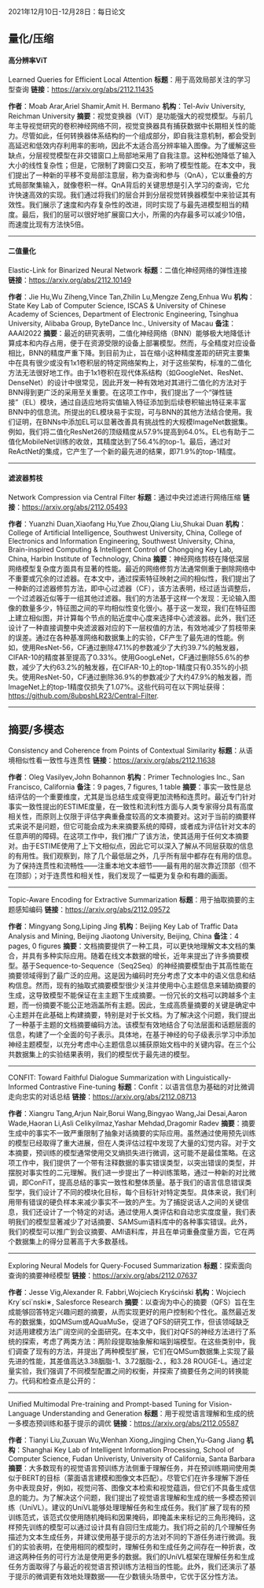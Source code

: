 2021年12月10日-12月28日：每日论文

## 量化/压缩

#### 高分辨率ViT
Learned Queries for Efficient Local Attention
**标题**：用于高效局部关注的学习型查询
**链接**：https://arxiv.org/abs/2112.11435

**作者**：Moab Arar,Ariel Shamir,Amit H. Bermano
**机构**：Tel-Aviv University, Reichman University
**摘要**：视觉变换器（ViT）是功能强大的视觉模型。与前几年主导视觉研究的卷积神经网络不同，视觉变换器具有捕获数据中长期相关性的能力。尽管如此，任何转换器体系结构的一个组成部分，即自我注意机制，都会受到高延迟和低效内存利用率的影响，因此不太适合高分辨率输入图像。为了缓解这些缺点，分层视觉模型在非交错窗口上局部地采用了自我注意。这种松弛降低了输入大小的线性复杂性；但是，它限制了跨窗口交互，影响了模型性能。在本文中，我们提出了一种新的平移不变局部注意层，称为查询和参与（QnA），它以重叠的方式局部聚集输入，就像卷积一样。QnA背后的关键思想是引入学习的查询，它允许快速高效的实现。我们通过将我们的层合并到分层视觉转换器模型中来验证其有效性。我们展示了速度和内存复杂性的改进，同时实现了与最先进模型相当的精度。最后，我们的层可以很好地扩展窗口大小，所需的内存最多可以减少10倍，而速度比现有方法快5倍。

---

#### 二值量化
Elastic-Link for Binarized Neural Network
**标题**：二值化神经网络的弹性连接
**链接**：https://arxiv.org/abs/2112.10149

**作者**：Jie Hu,Wu Ziheng,Vince Tan,Zhilin Lu,Mengze Zeng,Enhua Wu
**机构**： State Key Lab of Computer Science, ISCAS & University of Chinese Academy of Sciences,  Department of Electronic Engineering, Tsinghua University,  Alibaba Group,  ByteDance Inc.,  University of Macau
**备注**：AAAI2022
**摘要**：最近的研究表明，二值化神经网络（BNN）能够极大地降低计算成本和内存占用，便于在资源受限的设备上部署模型。然而，与全精度对应设备相比，BNN的精度严重下降。到目前为止，旨在缩小这种精度差距的研究主要集中在具有很少或没有1x1卷积层的特定网络架构上，对于这些架构，标准的二值化方法无法很好地工作。由于1x1卷积在现代体系结构（如GoogleNet、ResNet、DenseNet）的设计中很常见，因此开发一种有效地对其进行二值化的方法对于BNN得到更广泛的采用至关重要。在这项工作中，我们提出了一个“弹性链接”（EL）模块，通过自适应地将实值输入特征添加到后续卷积输出特征来丰富BNN中的信息流。所提出的EL模块易于实现，可与BNN的其他方法结合使用。我们证明，在BNNs中添加EL可以显著改善具有挑战性的大规模ImageNet数据集。例如，我们将二值化ResNet26的顶级精度从57.9%提高到64.0%。EL也有助于二值化MobileNet训练的收敛，其精度达到了56.4%的top-1。最后，通过对ReActNet的集成，它产生了一个新的最先进的结果，即71.9%的top-1精度。

---

#### 滤波器剪枝
Network Compression via Central Filter
**标题**：通过中央过滤进行网络压缩
**链接**：https://arxiv.org/abs/2112.05493

**作者**：Yuanzhi Duan,Xiaofang Hu,Yue Zhou,Qiang Liu,Shukai Duan
**机构**：College of Artificial Intelligence, Southwest University, China, College of Electronics and Information Engineering, Southwest University, China, Brain-inspired Computing & Intelligent Control of Chongqing Key Lab, China, Harbin Institute of Technology, China
**摘要**：神经网络剪枝在降低深层网络模型复杂度方面具有显著的性能。最近的网络修剪方法通常侧重于删除网络中不重要或冗余的过滤器。在本文中，通过探索特征映射之间的相似性，我们提出了一种新的过滤器修剪方法，即中心过滤器（CF），该方法表明，经过适当调整后，一个过滤器近似等于一组其他过滤器。我们的方法基于这样一个发现：无论输入图像的数量多少，特征图之间的平均相似性变化很小。基于这一发现，我们在特征图上建立相似图，并计算每个节点的贴近度中心度来选择中心滤波器。此外，我们还设计了一种直接调整中央滤波器对应的下一层权值的方法，有效地减少了剪枝带来的误差。通过在各种基准网络和数据集上的实验，CF产生了最先进的性能。例如，使用ResNet-56，CF通过删除47.1%的参数减少了大约39.7%的触发器，CIFAR-10的精度甚至提高了0.33%。使用GoogLeNet，CF通过删除55.6%的参数，减少了大约63.2%的触发器，在CIFAR-10上的top-1精度只有0.35%的小损失。使用ResNet-50，CF通过删除36.9%的参数减少了大约47.9%的触发器，而ImageNet上的top-1精度仅损失了1.07%。这些代码可在以下网址获得：https://github.com/8ubpshLR23/Central-Filter.

---







## 摘要/多模态

Consistency and Coherence from Points of Contextual Similarity
**标题**：从语境相似性看一致性与连贯性
**链接**：https://arxiv.org/abs/2112.11638

**作者**：Oleg Vasilyev,John Bohannon
**机构**：Primer Technologies Inc., San Francisco, California
**备注**：9 pages, 7 figures, 1 table
**摘要**：事实一致性是总结评估的一个重要维度，尤其是当总结生成变得更加流畅和连贯时。最近专门针对事实一致性提出的ESTIME度量，在一致性和流利性方面与人类专家得分具有高度相关性，而原则上仅限于评估字典重叠度较高的文本摘要对。这对于当前的摘要样式来说不是问题，但它可能会成为未来摘要系统的障碍，或者成为评估针对文本的任意声明的障碍。在这项工作中，我们推广了该方法，使其适用于任何文本摘要对。由于ESTIME使用了上下文相似点，因此它可以深入了解从不同层获取的信息的有用性。我们观察到，除了几个最低层之外，几乎所有层中都存在有用的信息。为了保持连贯性和流畅性——注重本地文本细节——最有用的层次靠近顶部（但不在顶部）；对于连贯性和相关性，我们发现了一幅更为复杂和有趣的画面。

---

Topic-Aware Encoding for Extractive Summarization
**标题**：用于抽取摘要的主题感知编码
**链接**：https://arxiv.org/abs/2112.09572

**作者**：Mingyang Song,Liping Jing
**机构**：Beijing Key Lab of Traffic Data Analysis and Mining, Beijing Jiaotong University, Beijing, China
**备注**：4 pages, 0 figures
**摘要**：文档摘要提供了一种工具，可以更快地理解文本文档的集合，并具有多种实际应用。随着在线文本数据的增长，近年来提出了许多摘要模型。基于Sequence-to-Sequence（Seq2Seq）的神经摘要模型由于其高性能在摘要领域得到了最广泛的应用。这是因为编码时充分考虑了文本中的语义信息和结构信息。然而，现有的抽取式摘要模型很少关注并使用中心主题信息来辅助摘要的生成，这导致模型不能保证在主主题下生成摘要。一份冗长的文档可以跨越多个主题，而一份摘要不能公正地涵盖所有主题。因此，生成高质量摘要的关键是确定中心主题并在此基础上构建摘要，特别是对于长文档。为了解决这个问题，我们提出了一种基于主题的文档摘要编码方法。该模型有效地结合了句法层面和话题层面的信息，构建了一个全面的句子表示。具体地，在基于神经的句子级表示学习中添加神经主题模型，以充分考虑中心主题信息以捕获原始文档中的关键内容。在三个公共数据集上的实验结果表明，我们的模型优于最先进的模型。

---

CONFIT: Toward Faithful Dialogue Summarization with  Linguistically-Informed Contrastive Fine-tuning
**标题**：Confit：以语言信息为基础的对比微调走向忠实的对话总结
**链接**：https://arxiv.org/abs/2112.08713

**作者**：Xiangru Tang,Arjun Nair,Borui Wang,Bingyao Wang,Jai Desai,Aaron Wade,Haoran Li,Asli Celikyilmaz,Yashar Mehdad,Dragomir Radev
**摘要**：摘要生成中的事实不一致严重限制了抽象对话摘要的实际应用。虽然通过使用预先训练的模型已经取得了重大进展，但在人类评估过程中发现了大量的幻觉内容。对于文本摘要，预训练的模型通常使用交叉熵损失进行微调，这可能不是最佳策略。在这项工作中，我们提供了一个带有注释数据的事实错误类型，以突出错误的类型，并摆脱对事实性的二元理解。我们进一步提出了一种训练策略，通过一种新的对比微调，即ConFiT，提高总结的事实一致性和整体质量。基于我们的语言信息错误类型学，我们设计了不同的模块化目标，每个目标针对特定类型。具体来说，我们利用带有错误的硬负样本来减少事实不一致的产生。为了捕捉说话人之间的关键信息，我们还设计了一个特定的对话。通过使用人类评估和自动忠实度度量，我们表明我们的模型显著减少了对话摘要、SAMSum语料库中的各种事实错误。此外，我们的模型可以推广到会议摘要、AMI语料库，并且在单词重叠度量方面，它在两个数据集上的得分显著高于大多数基线。

----

Exploring Neural Models for Query-Focused Summarization
**标题**：探索面向查询的摘要神经模型
**链接**：https://arxiv.org/abs/2112.07637

**作者**：Jesse Vig,Alexander R. Fabbri,Wojciech Kryściński
**机构**：Wojciech Kry´sci´nski∗, Salesforce Research
**摘要**：以查询为中心的摘要（QFS）旨在生成能够回答特定兴趣问题的摘要，从而实现更好的用户控制和个性化。虽然最近发布的数据集，如QMSum或AQuaMuSe，促进了QFS的研究工作，但该领域缺乏对适用建模方法广阔空间的全面研究。在本文中，我们对QFS的神经方法进行了系统的探索，考虑了两类方法：两阶段提取抽象解和端到端模型。在这些类别中，我们调查了现有的方法，并提出了两种模型扩展，它们在QMSum数据集上实现了最先进的性能，其差值高达3.38胭脂-1、3.72胭脂-2、，和3.28 ROUGE-L。通过定量实验，我们强调了不同模型配置之间的权衡，并探索了摘要任务之间的转换能力。代码和检查点是公开的：

---

Unified Multimodal Pre-training and Prompt-based Tuning for  Vision-Language Understanding and Generation
**标题**：用于视觉语言理解和生成的统一多模态预训练和基于提示的调优
**链接**：https://arxiv.org/abs/2112.05587

**作者**：Tianyi Liu,Zuxuan Wu,Wenhan Xiong,Jingjing Chen,Yu-Gang Jiang
**机构**：Shanghai Key Lab of Intelligent Information Processing, School of Computer Science, Fudan Univeristy, University of California, Santa Barbara
**摘要**：大多数现有的视觉语言预训练方法侧重于理解任务，并在预训练期间使用类似于BERT的目标（蒙面语言建模和图像文本匹配）。尽管它们在许多理解下游任务中表现良好，例如，视觉问答、图像文本检索和视觉蕴涵，但它们不具备生成信息的能力。为了解决这个问题，我们提出了视觉语言理解和生成的统一多模态预训练（UniVL）。建议的UniVL能够处理理解任务和生成任务。我们扩展了现有的预训练范式，该范式仅使用随机掩码和因果掩码，即掩盖未来标记的三角形掩码，这样预先训练的模型可以通过设计具有自回归生成能力。我们将之前的几个理解任务描述为文本生成任务，并建议使用基于提示的方法对不同的下游任务进行微调。我们的实验表明，在使用相同的模型时，理解任务和生成任务之间存在一种折衷，改进这两种任务的可行方法是使用更多的数据。我们的UniVL框架在理解任务和生成任务方面取得了与最近的视觉语言预训练方法相当的性能。此外，我们还演示了基于提示的微调更有效地处理数据——在少数镜头场景中，它优于区分性方法。

